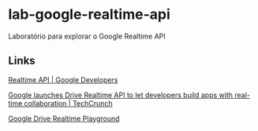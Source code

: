 # lab-google-realtime-api
Laboratório para explorar o Google Realtime API

## Links

[Realtime API | Google Developers](https://developers.google.com/google-apps/realtime/)

[Google launches Drive Realtime API to let developers build apps with real-time collaboration | TechCrunch](http://techcrunch.com/2013/03/19/google-launches-drive-realtime-api-to-let-developers-build-apps-with-real-time-collaboration/)

[Google Drive Realtime Playground](https://realtimeplayground.appspot.com/)
